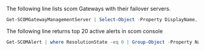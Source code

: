 The following line lists scom Gateways with their failover servers.
```powershell
Get-SCOMGatewayManagementServer | Select-Object -Property DisplayName, @{Name="PrimaryServer"; Expression={($_.GetPrimaryManagementServer()).DisplayName}},@{Name="FailOverServer"; Expression={($_.GetFailoverManagementServers()).DisplayName}}
```
The following line returns top 20 active alerts in scom console
```powershell
Get-SCOMAlert | where ResolutionState -eq 0 | Group-Object -Property Name | Sort-Object -Property Count -Descending  | Select-Object -Property Count,Name -First 20
```

